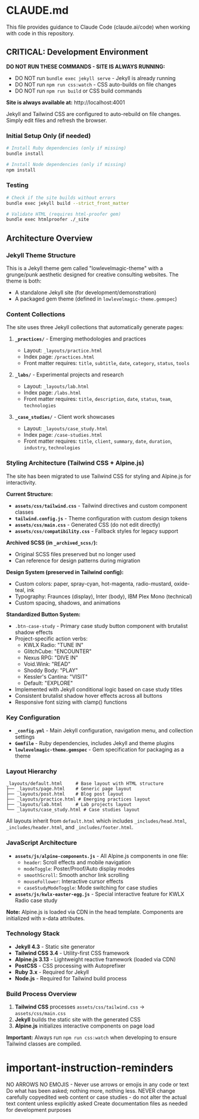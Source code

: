 # CLAUDE.md

This file provides guidance to Claude Code (claude.ai/code) when working with code in this repository.

## CRITICAL: Development Environment

**DO NOT RUN THESE COMMANDS - SITE IS ALWAYS RUNNING:**
- DO NOT run `bundle exec jekyll serve` - Jekyll is already running
- DO NOT run `npm run css:watch` - CSS auto-builds on file changes
- DO NOT run `npm run build` or CSS build commands

**Site is always available at:** http://localhost:4001

Jekyll and Tailwind CSS are configured to auto-rebuild on file changes. Simply edit files and refresh the browser.

### Initial Setup Only (if needed)
```bash
# Install Ruby dependencies (only if missing)
bundle install

# Install Node dependencies (only if missing)
npm install
```

### Testing
```bash
# Check if the site builds without errors
bundle exec jekyll build --strict_front_matter

# Validate HTML (requires html-proofer gem)
bundle exec htmlproofer ./_site
```

## Architecture Overview

### Jekyll Theme Structure
This is a Jekyll theme gem called "lowlevelmagic-theme" with a grunge/punk aesthetic designed for creative consulting websites. The theme is both:
- A standalone Jekyll site (for development/demonstration)
- A packaged gem theme (defined in `lowlevelmagic-theme.gemspec`)

### Content Collections
The site uses three Jekyll collections that automatically generate pages:

1. **`_practices/`** - Emerging methodologies and practices
   - Layout: `_layouts/practice.html`
   - Index page: `/practices.html`
   - Front matter requires: `title`, `subtitle`, `date`, `category`, `status`, `tools`

2. **`_labs/`** - Experimental projects and research
   - Layout: `_layouts/lab.html`
   - Index page: `/labs.html`
   - Front matter requires: `title`, `description`, `date`, `status`, `team`, `technologies`

3. **`_case_studies/`** - Client work showcases
   - Layout: `_layouts/case_study.html`
   - Index page: `/case-studies.html`
   - Front matter requires: `title`, `client`, `summary`, `date`, `duration`, `industry`, `technologies`

### Styling Architecture (Tailwind CSS + Alpine.js)
The site has been migrated to use Tailwind CSS for styling and Alpine.js for interactivity.

**Current Structure:**
- **`assets/css/tailwind.css`** - Tailwind directives and custom component classes
- **`tailwind.config.js`** - Theme configuration with custom design tokens
- **`assets/css/main.css`** - Generated CSS (do not edit directly)
- **`assets/css/compatibility.css`** - Fallback styles for legacy support

**Archived SCSS (in `_archived_scss/`):**
- Original SCSS files preserved but no longer used
- Can reference for design patterns during migration

**Design System (preserved in Tailwind config):**
- Custom colors: paper, spray-cyan, hot-magenta, radio-mustard, oxide-teal, ink
- Typography: Fraunces (display), Inter (body), IBM Plex Mono (technical)
- Custom spacing, shadows, and animations

**Standardized Button System:**
- `.btn-case-study` - Primary case study button component with brutalist shadow effects
- Project-specific action verbs:
  - KWLX Radio: "TUNE IN"
  - GlitchCube: "ENCOUNTER"
  - Nexus RPG: "DIVE IN"
  - Void.Wink: "READ"
  - Shoddy Body: "PLAY"
  - Kessler's Cantina: "VISIT"
  - Default: "EXPLORE"
- Implemented with Jekyll conditional logic based on case study titles
- Consistent brutalist shadow hover effects across all buttons
- Responsive font sizing with clamp() functions

### Key Configuration
- **`_config.yml`** - Main Jekyll configuration, navigation menu, and collection settings
- **`Gemfile`** - Ruby dependencies, includes Jekyll and theme plugins
- **`lowlevelmagic-theme.gemspec`** - Gem specification for packaging as a theme

### Layout Hierarchy
```
_layouts/default.html     # Base layout with HTML structure
├── _layouts/page.html    # Generic page layout
├── _layouts/post.html    # Blog post layout
├── _layouts/practice.html # Emerging practices layout
├── _layouts/lab.html     # Lab projects layout
└── _layouts/case_study.html # Case studies layout
```

All layouts inherit from `default.html` which includes `_includes/head.html`, `_includes/header.html`, and `_includes/footer.html`.

### JavaScript Architecture
- **`assets/js/alpine-components.js`** - All Alpine.js components in one file:
  - `header`: Scroll effects and mobile navigation
  - `modeToggle`: Poster/Proof/Auto display modes
  - `smoothScroll`: Smooth anchor link scrolling
  - `mouseFollower`: Interactive cursor effects
  - `caseStudyModeToggle`: Mode switching for case studies
- **`assets/js/kwlx-easter-egg.js`** - Special interactive feature for KWLX Radio case study

**Note:** Alpine.js is loaded via CDN in the head template. Components are initialized with x-data attributes.

### Technology Stack
- **Jekyll 4.3** - Static site generator
- **Tailwind CSS 3.4** - Utility-first CSS framework
- **Alpine.js 3.13** - Lightweight reactive framework (loaded via CDN)
- **PostCSS** - CSS processing with Autoprefixer
- **Ruby 3.x** - Required for Jekyll
- **Node.js** - Required for Tailwind build process

### Build Process Overview
1. **Tailwind CSS** processes `assets/css/tailwind.css` → `assets/css/main.css`
2. **Jekyll** builds the static site with the generated CSS
3. **Alpine.js** initializes interactive components on page load

**Important:** Always run `npm run css:watch` when developing to ensure Tailwind classes are compiled.

# important-instruction-reminders
NO ARROWS NO EMOJIS - Never use arrows or emojis in any code or text
Do what has been asked; nothing more, nothing less.
NEVER change carefully copyedited web content or case studies - do not alter the actual text content unless explicitly asked
Create documentation files as needed for development purposes